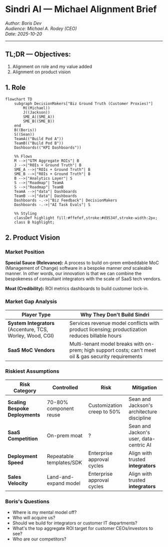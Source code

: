 # Sindri AI — Michael Alignment Brief

_Author: Boris Dev_  
_Audience: Michael A. Rodey (CEO)_  
_Date: 2025-10-20_

---

## TL;DR — Objectives:

1. Alignment on role and my value added
2. Alignment on product vision

## 1. Role

```mermaid
flowchart TD
    subgraph DecisionMakers["Biz Ground Truth (Customer Proxies)"]
        M((Michael))
        J((Jackson))
        SME_A((SME_A))
        SME_B((SME_B))
    end
    B((Boris))
    S((Sean))
    TeamA(("Build Pod A"))
    TeamB(("Build Pod B"))
    Dashboards(("KPI Dashboards"))

    %% Flows
    M -->|"GTM Aggregate ROIs"| B
    J -->|"ROIs + Ground Truth"| B
    SME_A -->|"ROIs + Ground Truth"| B
    SME_B -->|"ROIs + Ground Truth"| B
    B -->|"Analytics Layer"| S
    S -->|"Roadmap"| TeamA
    S -->|"Roadmap"| TeamB
    TeamA -->|"data"| Dashboards
    TeamB -->|"data"| Dashboards
    Dashboards -.->|"Biz Feedback"| DecisionMakers
    Dashboards -.->|"AI Task Evals"| S

    %% Styling
    classDef highlight fill:#ffefef,stroke:#d9534f,stroke-width:2px;
    class B highlight;

```

## 2. Product Vision

### Market Position

**Special Sauce (Relevance):** A process to build on-prem embeddable MoC (Management of Change) software in a bespoke manner _and_ scaleable manner.
In other words, our innovation is that we can combine the bespokeness of consultant integrators with the scale of SaaS tech vendors.

**Moat (Credibility):** ROI metrics dashboards to build customer lock-in.

### Market Gap Analysis

| Player Type                                                | Why They Don't Build Sindri                                                                            |
| ---------------------------------------------------------- | ------------------------------------------------------------------------------------------------------ |
| **System Integrators** (Accenture, TCS, Worley, Wood, CGI) | Services revenue model conflicts with product licensing; productization reduces billable hours         |
| **SaaS MoC Vendors**                                       | Multi-tenant model breaks with on-prem; high support costs; can't meet oil & gas security requirements |

### Riskiest Assumptions

| Risk Category                   | Controlled               | Risk                       | Mitigation                                 |
| ------------------------------- | ------------------------ | -------------------------- | ------------------------------------------ |
| **Scaling Bespoke Deployments** | 70-80% component reuse   | Customization creep to 50% | Sean and Jackson's architecture discipline |
| **SaaS Competition**            | On-prem moat             | ?                          | Sean and Jackon's user, data-centric AI    |
| **Deployment Speed**            | Repeatable templates/SDK | Enterprise approval cycles | Align with trusted **integrators**         |
| **Sales Velocity**              | Land-and-expand model    | Enterprise approval cycles | Align with trusted **integrators**         |

### Boris's Questions

-   Where is my mental model off?
-   Who will acquire us?
-   Should we build for integrators or customer IT departments?
-   What's the top aggregate ROI target for customer CEOs/investors to see?
-   Who are our competitors?
